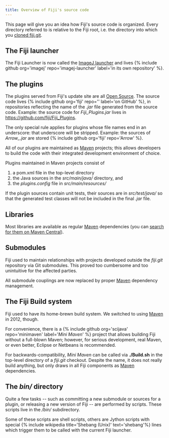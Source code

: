 ```yaml
---
title: Overview of Fiji's source code
---
```


This page will give you an idea how Fiji's source code is organized. Every directory referred to is relative to the Fiji root, i.e. the directory into which you [cloned fiji.git](/develop/git/mini-howto#cloning).

## The Fiji launcher

The Fiji Launcher is now called the [ImageJ launcher](/learn/launcher) and lives {% include github org='imagej' repo='imagej-launcher' label='in its own repository' %}.

## The plugins

The plugins served from Fiji's update site are all [Open Source](/licensing/open-source). The source code lives {% include github org='fiji' repo='' label='on GitHub' %}, in repositories reflecting the name of the *.jar* file generated from the source code. Example: the source code for *Fiji\_Plugins.jar* lives in https://github.com/fiji/Fiji_Plugins.

The only special rule applies for plugins whose file names end in an underscore: that underscore will be stripped. Example: the sources of *Arrow\_.jar* are stored {% include github org='fiji' repo='Arrow' %}.

All of our plugins are maintained as [Maven](/develop/maven) projects; this allows developers to build the code with their integrated development environment of choice.

Plugins maintained in Maven projects consist of

1.  a pom.xml file in the top-level directory
2.  the Java sources in the *src/main/java/* directory, and
3.  the *plugins.config* file in *src/main/resources/*

If the plugin sources contain unit tests, their sources are in *src/test/java/* so that the generated test classes will not be included in the final *.jar* file.

## Libraries

Most libraries are available as regular [Maven](/develop/maven) dependencies (you can [search for them on Maven Central](http://search.maven.org/)).

## Submodules

Fiji used to maintain relationships with projects developed outside the *fiji.git* repository via Git submodules. This proved too cumbersome and too unintuitive for the affected parties.

All submodule couplings are now replaced by proper [Maven](/develop/maven) dependency management.

## The Fiji Build system

Fiji used to have its home-brewn build system. We switched to using [Maven](/develop/maven) in 2012, though.

For convenience, there is a {% include github org='scijava' repo='minimaven' label='*Mini Maven*' %} project that allows building Fiji without a full-blown Maven; however, for serious development, real Maven, or even better, Eclipse or Netbeans is recommended.

For backwards-compatibility, *Mini Maven* can be called via **./Build.sh** in the top-level directory of a *fiji.git* checkout. Despite the name, it does not really build anything, but only draws in all Fiji components as [Maven](/develop/maven) dependencies.

## The *bin/* directory

Quite a few tasks -- such as committing a new submodule or sources for a plugin, or releasing a new version of Fiji -- are performed by scripts. These scripts live in the *<Fiji-root>/bin/* subdirectory.

Some of these scripts are shell scripts, others are Jython scripts with special {% include wikipedia title='Shebang (Unix)' text='shebang'%} lines which trigger them to be called with the current Fiji launcher.


